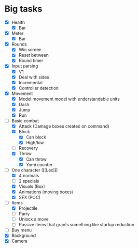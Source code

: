 # Big tasks
- [x] Health
	- [x] Bar
- [x] Meter
	- [x] Bar
- [x] Rounds
	- [x] Win screen
	- [x] Reset between
	- [x] Round timer
- [x] Input parsing
	- [x] V1
	- [x] Deal with sides
	- [x] Incremental
	- [x] Controller detection
- [x] Movement
	- [x] Model movement model with understandable units
	- [x] Dash
	- [x] Jump
	- [x] Run
- [ ] Basic combat
	- [x] Attack (Damage boxes created on command)
	- [x] Block
		- [x] Can block
		- [x] High/low
	- [ ] Recovery
	- [x] Throw
		- [x] Can throw
		- [x] Yomi counter
- [ ] One character ([[Lex]])
	- [x] 4 normals
	- [ ] 2 specials
	- [x] Visuals (Box)
	- [x] Animations (moving boxes)
	- [x] SFX (POC)
- [ ] Items
	- [x] Projectile
	- [ ] Parry
	- [ ] Unlock a move
	- [ ] Passive items that grants something like startup reduction
- [ ] Buy menu
- [x] Background
- [x] Camera
